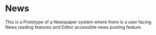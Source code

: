 # News

This is a Prototype of a Newspaper system where there is a user facing News reading features and Editor accessible news posting feature.

